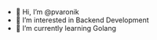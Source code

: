 - 👋 Hi, I’m @pvaronik
- 👀 I’m interested in Backend Development
- 🌱 I’m currently learning Golang
<!---
pvaronik/pvaronik is a ✨ special ✨ repository because its `README.md` (this file) appears on your GitHub profile.
You can click the Preview link to take a look at your changes.
--->
